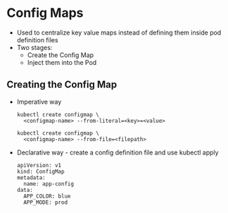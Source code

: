 # Config Maps

- Used to centralize key value maps instead of defining them inside pod definition files
- Two stages:
  - Create the Config Map
  - Inject them into the Pod

## Creating the Config Map

- Imperative way
  
      kubectl create configmap \
        <configmap-name> --from-literal=<key>=<value>

      kubectl create configmap \
        <configmap-name> --from-file=<filepath>

- Declarative way - create a config definition file and use kubectl apply

      apiVersion: v1
      kind: ConfigMap
      metadata:
        name: app-config
      data:
        APP_COLOR: blue
        APP_MODE: prod

      
